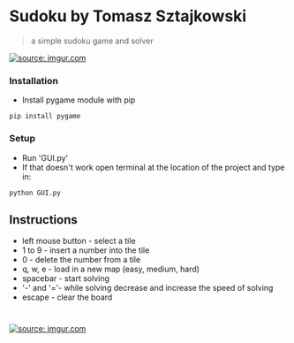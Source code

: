 # Sudoku by Tomasz Sztajkowski
> a simple sudoku game and solver

<a href="https://imgur.com/JP4TpR3"><img src="https://i.imgur.com/JP4TpR3.gif" title="source: imgur.com" /></a>

### Installation

- Install pygame module with pip
```shell
pip install pygame
```

### Setup

- Run 'GUI.py'
- If that doesn't work open terminal at the location of the project and type in:
```shell
python GUI.py
```

## Instructions
- left mouse button - select a tile
- 1 to 9 - insert a number into the tile
- 0 - delete the number from a tile
- q, w, e - load in a new map (easy, medium, hard)
- spacebar - start solving
- '-' and '='- while solving decrease and increase the speed of solving
- escape - clear the board
#
<a href="https://imgur.com/GG0DC9z"><img src="https://i.imgur.com/GG0DC9z.png" title="source: imgur.com" /></a>
